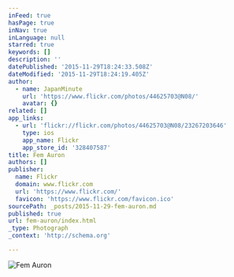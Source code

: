 ```yaml
---
inFeed: true
hasPage: true
inNav: true
inLanguage: null
starred: true
keywords: []
description: ''
datePublished: '2015-11-29T18:24:33.508Z'
dateModified: '2015-11-29T18:24:19.405Z'
author:
  - name: JapanMinute
    url: 'https://www.flickr.com/photos/44625703@N08/'
    avatar: {}
related: []
app_links:
  - url: 'flickr://flickr.com/photos/44625703@N08/23267203646'
    type: ios
    app_name: Flickr
    app_store_id: '328407587'
title: Fem Auron
authors: []
publisher:
  name: Flickr
  domain: www.flickr.com
  url: 'https://www.flickr.com/'
  favicon: 'https://www.flickr.com/favicon.ico'
sourcePath: _posts/2015-11-29-fem-auron.md
published: true
url: fem-auron/index.html
_type: Photograph
_context: 'http://schema.org'

---
```

![Fem Auron](https://farm1.staticflickr.com/744/23267203646_074c64ac00_b.jpg)